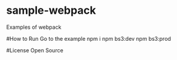 # sample-webpack
Examples of webpack

#How to Run
Go to the example
npm i
npm bs3:dev
npm bs3:prod

#License Open Source
